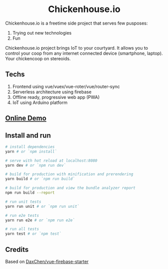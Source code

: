 <h1 align="center">Chickenhouse.io</h1>

Chickenhouse.io is a freetime side project that serves few pusposes:
1. Trying out new technologies
2. Fun 

Chickenhouse.io project brings IoT to your courtyard. It allows you to control your coop 
from any internet connected device (smartphone, laptop). Your chickencoop on stereoids.

## Techs
1. Frontend using vue/vuex/vue-roter/vue/router-sync
2. Serverless architecture using firebase
3. Offline ready, progressive web app (PWA)
4. IoT using Arduino platform

## [Online Demo](https://chickenhouse-fa834.firebaseapp.com/)

## Install and run 

``` bash
# install dependencies
yarn # or `npm install`

# serve with hot reload at localhost:8080
yarn dev # or `npm run dev`

# build for production with minification and prerendering
yarn build # or `npm run build`

# build for production and view the bundle analyzer report
npm run build --report

# run unit tests
yarn run unit # or `npm run unit`

# run e2e tests
yarn run e2e # or `npm run e2e`

# run all tests
yarn test # or `npm test`
```
## Credits
Based on [DaxChen/vue-firebase-starter](https://github.com/DaxChen/vue-firebase-starter)
